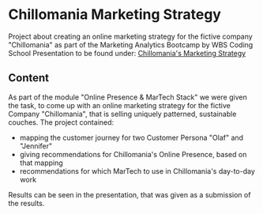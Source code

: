 # Chillomania Marketing Strategy
Project about creating an online marketing strategy for the fictive company "Chillomania" as part of the Marketing Analytics Bootcamp by WBS Coding School
Presentation to be found under: [Chillomania's Marketing Strategy](https://docs.google.com/presentation/d/1z52WWWJ_3FwV80nkaLDN3Q6XYDeb0ZkLJtUT8UtHSq4/edit?usp=sharing)


## Content
As part of the module "Online Presence & MarTech Stack" we were given the task, to come up with an online marketing strategy for the fictive Company "Chillomania", that is selling uniquely patterned, sustainable couches. 
The project contained:
* mapping the customer journey for two Customer Persona "Olaf" and "Jennifer"
* giving recommendations for Chillomania's Online Presence, based on that mapping
* recommendations for which MarTech to use in Chillomania's day-to-day work


Results can be seen in the presentation, that was given as a submission of the results.
